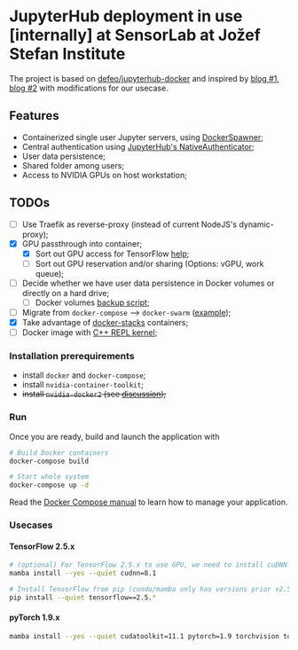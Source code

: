 # JupyterHub deployment in use [internally] at SensorLab at Jožef Stefan Institute

The project is based on [defeo/jupyterhub-docker](https://github.com/defeo/jupyterhub-docker/) and inspired by [blog #1](https://tustunkok.github.io/tutorial/notes-to-myself/vps/2020/05/16/how-to-create-a-gpu-powered-containerized-multi-user-jupyterhub-research-server.html), [blog #2](https://hackmd.io/@DanielChen/Sy81P-Aw4?type=view) with modifications for our usecase.

## Features

- Containerized single user Jupyter servers, using [DockerSpawner](https://github.com/jupyterhub/dockerspawner);
- Central authentication using [JupyterHub's NativeAuthenticator](https://github.com/jupyterhub/nativeauthenticator);
- User data persistence;
- Shared folder among users;
- Access to NVIDIA GPUs on host workstation;

## TODOs

- [ ] Use Traefik as reverse-proxy (instead of current NodeJS's dynamic-proxy);
- [x] GPU passthrough into container;
  - [x] Sort out GPU access for TensorFlow [help](https://hackmd.io/@DanielChen/Sy81P-Aw4?type=view);
  - [ ] Sort out GPU reservation and/or sharing (Options: vGPU, work queue);
- [ ] Decide whether we have user data persistence in Docker volumes or directly on a hard drive;
  - [ ] Docker volumes [backup script](https://gist.github.com/pirate/265e19a8a768a48cf12834ec87fb0eed);
- [ ] Migrate from `docker-compose` --> `docker-swarm` ([example](https://github.com/jupyterhub/dockerspawner/blob/main/examples/swarm/docker-compose.yml));
- [x] Take advantage of [docker-stacks](https://github.com/jupyter/docker-stacks) containers;
- [ ] Docker image with [C++ REPL kernel](https://blog.jupyter.org/interactive-workflows-for-c-with-jupyter-fe9b54227d92);

### Installation prerequirements

- install `docker` and `docker-compose`;
- install `nvidia-container-toolkit`;
- ~~install `nvidia-docker2` (see [discussion](https://github.com/NVIDIA/nvidia-docker/issues/1268#issuecomment-632692949));~~

### Run

Once you are ready, build and launch the application with

```bash
# Build Docker containers
docker-compose build

# Start whole system
docker-compose up -d
```

Read the [Docker Compose manual](https://docs.docker.com/compose/) to
learn how to manage your application.

### Usecases

#### TensorFlow 2.5.x

```bash
# (optional) For TensorFlow 2.5.x to use GPU, we need to install cuDNN 8.1.x (and appropriate CUDA toolkit)
mamba install --yes --quiet cudnn=8.1

# Install TensorFlow from pip (conda/mamba only has versions prior v2.5)
pip install --quiet tensorflow==2.5.*

```

#### pyTorch 1.9.x

```bash
mamba install --yes --quiet cudatoolkit=11.1 pytorch=1.9 torchvision torchaudio -c pytorch -c nvidia -c conda-forge
```

